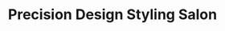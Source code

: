 ---
title: "Precision Design Styling Salon"
url: /logan/precision-design-styling-salon/
shop: Friseur
---